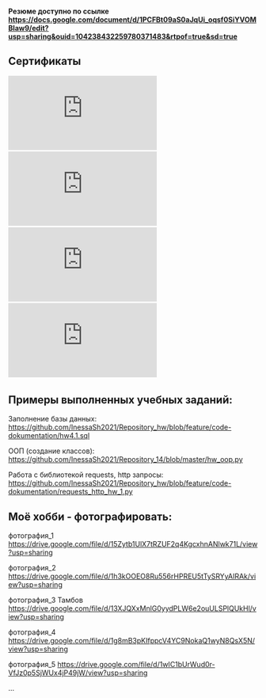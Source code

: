 #### Резюме доступно по ссылке https://docs.google.com/document/d/1PCFBt09aS0aJqUi_oqsf0SiYVOMBIaw9/edit?usp=sharing&ouid=104238432259780371483&rtpof=true&sd=true

## Сертификаты

![ СЕРТИФИКАТ ОБ ОКОНЧАНИИ КУРСА НЕТОЛОГИИ "Базы данных для Python-разработчиков"](https://github.com/InessaSh2021/Repository_hw/blob/262148e96bb0bf44b9e26c02fbff7df2765d614b/certificate%20Database.pdf)
![ СЕРТИФИКАТ ОБ ОКОНЧАНИИ КУРСА НЕТОЛОГИИ "Git - система контроля версий"](https://github.com/InessaSh2021/Repository_hw/blob/2e1349fceed29faf34d05a1919086a137ae79f35/certificate%20Git.pdf)
![ СЕРТИФИКАТ ОБ ОКОНЧАНИИ КУРСА НЕТОЛОГИИ "Python-разработка для начинающих"](https://github.com/InessaSh2021/Repository_hw/blob/2e1349fceed29faf34d05a1919086a137ae79f35/certificate%20netologia%20Python-разработка.pdf)
![ СЕРТИФИКАТ ОБ ОКОНЧАНИИ КУРСА STEPIK "Поколение Python": курс для начинающих"](https://github.com/InessaSh2021/Repository_hw/blob/2e1349fceed29faf34d05a1919086a137ae79f35/stepik-certificate-58852-1615959.pdf)

## Примеры выполненных учебных заданий: 

Заполнение базы данных: https://github.com/InessaSh2021/Repository_hw/blob/feature/code-dokumentation/hw4.1.sql

ООП (создание классов): https://github.com/InessaSh2021/Repository_14/blob/master/hw_oop.py

Работа с библиотекой requests, http запросы: https://github.com/InessaSh2021/Repository_hw/blob/feature/code-dokumentation/requests_http_hw_1.py

## Моё хобби - фотографировать:

фотография_1 https://drive.google.com/file/d/15Zytb1UlX7tRZUF2q4KgcxhnANlwk71L/view?usp=sharing

фотография_2 https://drive.google.com/file/d/1h3kOOEO8Ru556rHPREU5tTySRYyAIRAk/view?usp=sharing

фотография_3 Тамбов https://drive.google.com/file/d/13XJQXxMnlG0yydPLW6e2ouULSPlQUkHl/view?usp=sharing

фотография_4 https://drive.google.com/file/d/1g8mB3pKIfppcV4YC9NokaQ1wyN8QsX5N/view?usp=sharing

фотография_5 https://drive.google.com/file/d/1wIC1bUrWud0r-VfJz0p5SjWUx4jP49jW/view?usp=sharing

...
